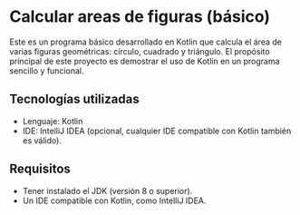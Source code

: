 # Calcular areas de figuras (básico)
Este es un programa básico desarrollado en Kotlin que calcula el área de varias figuras geométricas: 
círculo, cuadrado y triángulo. El propósito principal de este proyecto es demostrar el uso de Kotlin en un programa sencillo y funcional.

## Tecnologías utilizadas
- Lenguaje: Kotlin
- IDE: IntelliJ IDEA (opcional, cualquier IDE compatible con Kotlin también es válido).

## Requisitos
- Tener instalado el JDK (versión 8 o superior).
- Un IDE compatible con Kotlin, como IntelliJ IDEA.

